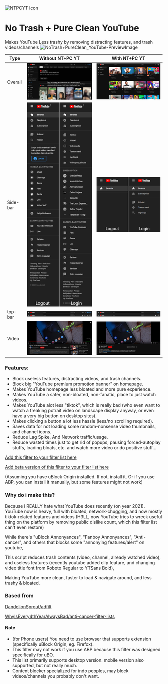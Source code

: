![NTPCYT Icon](https://https://raw.githubusercontent.com/MDP43140/NoTrash-PureClean-YT/main/.img/NTPC_YT_SimpleLogo.png)
# No Trash + Pure Clean YouTube
Makes YouTube Less trashy by removing distracting features, and trash videos/channels
![NoTrash+PureClean_YouTube-PreviewImage](https://repository-images.githubusercontent.com/386935074/3176ba48-c70a-43b2-9f41-c3646a6dba73)

Type | Without NT+PC YT | With NT+PC YT
-|-|-
Overall | ![Before](https://raw.githubusercontent.com/MDP43140/NoTrash-PureClean-YT/main/.img/YTD_without_NTPCYT.png) | ![After](https://raw.githubusercontent.com/MDP43140/NoTrash-PureClean-YT/main/.img/YTD_with_NTPCYT.png)
Side-bar | ![Before](https://raw.githubusercontent.com/MDP43140/NoTrash-PureClean-YT/main/.img/YTD_without_NTPCYT_lefthandmenu.png) | ![After](https://raw.githubusercontent.com/MDP43140/NoTrash-PureClean-YT/main/.img/YTD_with_NTPCYT_lefthandmenu.png)
top-bar | ![Before](https://raw.githubusercontent.com/MDP43140/NoTrash-PureClean-YT/main/.img/YTD_without_NTPCYT_topbarmenu.png) | ![After](https://raw.githubusercontent.com/MDP43140/NoTrash-PureClean-YT/main/.img/YTD_with_NTPCYT_topbarmenu.png)
Video | ![Before](https://raw.githubusercontent.com/MDP43140/NoTrash-PureClean-YT/main/.img/YTD_without_NTPCYT_watch.png) | ![After](https://raw.githubusercontent.com/MDP43140/NoTrash-PureClean-YT/main/.img/YTD_with_NTPCYT_watch.png)

### Features:
+ Block useless features, distracting videos, and trash channels.
+ Block big "YouTube premium promotion banner" on homepage.
+ Makes YouTube homepage less bloated and more pure experience.
+ Makes YouTube a safer, non-bloated, non-fanatic, place to just watch videos.
+ Makes YouTube alot less "tiktok", which is really bad (who even want to watch a freaking potrait video on landscape display anyway, or even have a very big button on desktop sites).
+ Makes clicking a button a lot less hassle (less/no scrolling required).
+ Saves data for not loading some random-nonsense video thumbnails, and channel icons.
+ Reduce Lag Spike, And Network traffic/usage.
+ Reduce wasted times just to get rid of popups, pausing forced-autoplay stuffs, loading bloats, etc. and watch more video or do positive stuff...

[Add this filter to your filter list here](https://subscribe.adblockplus.org/?location=https://github.com/MDP43140/NoTrash-PureClean-YT/raw/main/NT%2BPC_YT_uBO.txt&title=NT%2BPC_YT)

[Add beta version of this filter to your filter list here](https://subscribe.adblockplus.org/?location=https://github.com/MDP43140/NoTrash-PureClean-YT/raw/dev/NT%2BPC_YT_uBO.txt&title=NT+PC_YT)

(Assuming you have uBlock Origin installed. If not, install it. Or if you use ABP, you can install it manually, but some features might not work)

### Why do i make this?
Because i REALLY hate what YouTube does recently (on year 2021).
YouTube now is heavy, full with bloated, network-chugging, and now mostly tiktok-related features and videos (H3LL, now YouTube tries to wreck useful thing on the platform by removing public dislike count, which this filter list can't even restore)


While there's "uBlock Annonyances", "Fanboy Annonyances", "Anti-cancer", and others that blocks some "annonying features/alert" on youtube,

This script reduces trash contents (video, channel, already watched video), and useless features (recently youtube added clip feature, and changing video title font from Roboto Regular to YTSans Bold),

Making YouTube more clean, faster to load & navigate around, and less trashy & bloated.



### Based from
[DandelionSprout/adfilt](https://github.com/DandelionSprout/adfilt)

[WhyIsEvery4thYearAlwaysBad/anti-cancer-filter-lists](https://github.com/WhyIsEvery4thYearAlwaysBad/anti-cancer-filter-lists)

#### Note
- (for Phone users) You need to use browser that supports extension (specifically uBlock Origin, eg. Firefox).
- This filter may not work if you use ABP because this filter was designed specifically for uBO.
- This list primarily supports desktop version. mobile version also supported, but not really much.
- Content blocker specialized for indo peoples, may block videos/channels you probably don't want.
